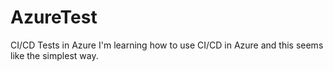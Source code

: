 # AzureTest
CI/CD Tests in Azure
I'm learning how to use CI/CD in Azure and this seems like the simplest way.
